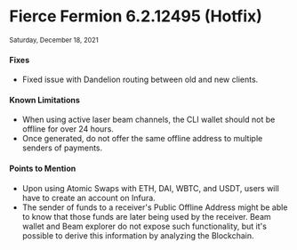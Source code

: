 # Fierce Fermion 6.2.12495 (Hotfix)

<sub>Saturday, December 18, 2021</sub>

#### Fixes

- Fixed issue with Dandelion routing between old and new clients.

#### Known Limitations

- When using active laser beam channels, the CLI wallet should not be offline for over 24 hours.
- Once generated, do not offer the same offline address to multiple senders of payments.

#### Points to Mention

- Upon using Atomic Swaps with ETH, DAI, WBTC, and USDT, users will have to create an account on Infura.
- The sender of funds to a receiver's Public Offline Address might be able to know that those funds are later being used by the receiver. Beam wallet and Beam explorer do not expose such functionality, but it's possible to derive this information by analyzing the Blockchain.
